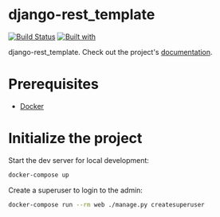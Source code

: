 # django-rest_template

[![Build Status](https://travis-ci.org/sulaymanyf/django-rest_template.svg?branch=master)](https://travis-ci.org/sulaymanyf/django-rest_template)
[![Built with](https://img.shields.io/badge/Built_with-Cookiecutter_Django_Rest-F7B633.svg)](https://github.com/agconti/cookiecutter-django-rest)

django-rest_template. Check out the project's [documentation](http://sulaymanyf.github.io/django-rest_template/).

# Prerequisites

- [Docker](https://docs.docker.com/docker-for-mac/install/)

# Initialize the project

Start the dev server for local development:

```bash
docker-compose up
```

Create a superuser to login to the admin:

```bash
docker-compose run --rm web ./manage.py createsuperuser
```
